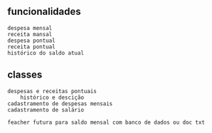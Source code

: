 ## funcionalidades
    despesa mensal
    receita mansal
    despesa pontual
    receita pontual
    histórico do saldo atual

## classes
    despesas e receitas pontuais
        histórico e descição
    cadastramento de despesas mensais
    cadastramento de salário
    
    feacher futura para saldo mensal com banco de dados ou doc txt
